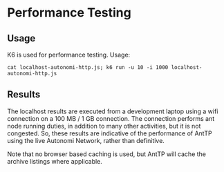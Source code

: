 # Performance Testing

## Usage

K6 is used for performance testing. Usage:

`cat localhost-autonomi-http.js; k6 run -u 10 -i 1000 localhost-autonomi-http.js`

## Results

The localhost results are executed from a development laptop using a wifi connection on a 100 MB / 1 GB connection.
The connection performs ant node running duties, in addition to many other activities, but it is not congested.
So, these results are indicative of the performance of AntTP using the live Autonomi Network, rather than definitive.

Note that no browser based caching is used, but AntTP will cache the archive listings where applicable.